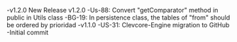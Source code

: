 -v1.2.0 New Release v1.2.0
-Us-88: Convert "getComparator" method in public in Utils class
-BG-19: In persistence class, the tables of "from" should be ordered by prioridad
-v1.1.0
-US-31: Clevcore-Engine migration to GitHub
-Initial commit